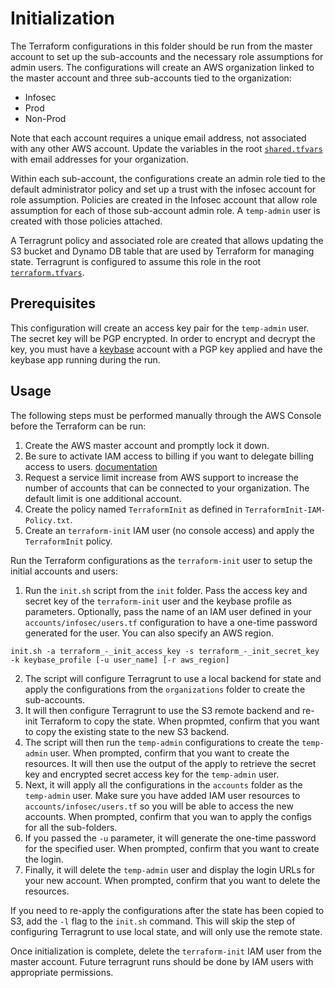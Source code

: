 # Initialization

The Terraform configurations in this folder should be run from the master account to set up the sub-accounts and the necessary role assumptions for admin users. The configurations will create an AWS organization linked to the master account and three sub-accounts tied to the organization:

- Infosec
- Prod
- Non-Prod

Note that each account requires a unique email address, not associated with any other AWS account. Update the variables in the root [`shared.tfvars`](../shared.tfvars) with email addresses for your organization.

Within each sub-account, the configurations create an admin role tied to the default administrator policy and set up a trust with the infosec account for role assumption. Policies are created in the Infosec account that allow role assumption for each of those sub-account admin role. A `temp-admin` user is created with those policies attached.

A Terragrunt policy and associated role are created that allows updating the S3 bucket and Dynamo DB table that are used by Terraform for managing state. Terragrunt is configured to assume this role in the root [`terraform.tfvars`](../terraform.tfvars).

## Prerequisites

This configuration will create an access key pair for the `temp-admin` user. The secret key will be PGP encrypted. In order to encrypt and decrypt the key, you must have a [keybase](https://keybase.io) account with a PGP key applied and have the keybase app running during the run.

## Usage

The following steps must be performed manually through the AWS Console before the Terraform can be run:
1. Create the AWS master account and promptly lock it down.
2. Be sure to activate IAM access to billing if you want to delegate billing access to users. [documentation](https://docs.aws.amazon.com/IAM/latest/UserGuide/tutorial_billing.html?icmpid=docs_iam_console#tutorial-billing-step1)
3. Request a service limit increase from AWS support to increase the number of accounts that can be connected to your organization. The default limit is one additional account.
4. Create the policy named `TerraformInit` as defined in `TerraformInit-IAM-Policy.txt`.
5. Create an `terraform-init` IAM user (no console access) and apply the `TerraformInit` policy.

Run the Terraform configurations as the `terraform-init` user to setup the initial accounts and users:
1. Run the `init.sh` script from the `init` folder. Pass the access key and secret key of the `terraform-init` user and the keybase profile as parameters. Optionally, pass the name of an IAM user defined in your `accounts/infosec/users.tf` configuration to have a one-time password generated for the user. You can also specify an AWS region.
```
init.sh -a terraform_-_init_access_key -s terraform_-_init_secret_key -k keybase_profile [-u user_name] [-r aws_region]
```
2. The script will configure Terragrunt to use a local backend for state and apply the configurations from the `organizations` folder to create the sub-accounts.
3. It will then configure Terragrunt to use the S3 remote backend and re-init Terraform to copy the state. When propmted, confirm that you want to copy the existing state to the new S3 backend.
4. The script will then run the `temp-admin` configurations to create the `temp-admin` user. When prompted, confirm that you want to create the resources. It will then use the output of the apply to retrieve the secret key and encrypted secret access key for the `temp-admin` user.
5. Next, it will apply all the configurations in the `accounts` folder as the `temp-admin` user. Make sure you have added IAM user resources to `accounts/infosec/users.tf` so you will be able to access the new accounts. When prompted, confirm that you wan to apply the configs for all the sub-folders.
6. If you passed the `-u` parameter, it will generate the one-time password for the specified user. When prompted, confirm that you want to create the login. 
7. Finally, it will delete the `temp-admin` user and display the login URLs for your new account. When prompted, confirm that you want to delete the resources.

If you need to re-apply the configurations after the state has been copied to S3, add the `-l` flag to the `init.sh` command. This will skip the step of configuring Terragrunt to use local state, and will only use the remote state.

Once initialization is complete, delete the `terraform-init` IAM user from the master account. Future terragrunt runs should be done by IAM users with appropriate permissions.
